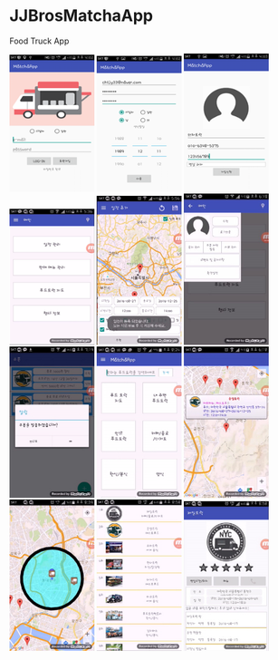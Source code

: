 # JJBrosMatchaApp
Food Truck App

<img src="./etc/1.png" width="150"></img>
<img src="./etc/2.png" width="150"></img>
<img src="./etc/3.png" width="150"></img>
<img src="./etc/4.png" width="150"></img>
<img src="./etc/5.png" width="150"></img>
<img src="./etc/6.png" width="150"></img>
<img src="./etc/7.png" width="150"></img>
<img src="./etc/8.png" width="150"></img>
<img src="./etc/9.png" width="150"></img>
<img src="./etc/10.png" width="150"></img>
<img src="./etc/11.png" width="150"></img>
<img src="./etc/12.png" width="150"></img>
